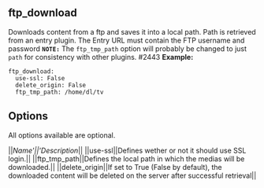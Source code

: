 ## ftp_download
Downloads content from a ftp and saves it into a local path. Path is retrieved from an entry plugin. The Entry URL must contain the FTP username and password
**`NOTE:`** The `ftp_tmp_path` option will probably be changed to just `path` for consistency with other plugins. #2443
**Example:**

    ftp_download:
      use-ssl: False
      delete_origin: False
      ftp_tmp_path: /home/dl/tv



## Options

All options available are optional.

||**Name*'||'*Description**||
||use-ssl||Defines wether or not it should use SSL login.||
||ftp_tmp_path||Defines the local path in which the medias will be downloaded.||
||delete_origin||If set to True (False by default), the downloaded content will be deleted on the server after successful retrieval||
